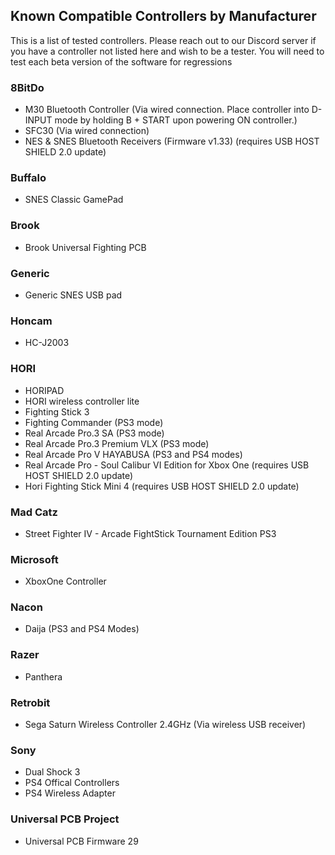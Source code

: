 ## Known Compatible Controllers by Manufacturer
This is a list of tested controllers. Please reach out to our Discord server if you have a controller not listed here and wish to be a tester.  You will need to test each beta version of the software for regressions

### 8BitDo
- M30 Bluetooth Controller (Via wired connection. Place controller into D-INPUT mode by holding B + START upon powering ON controller.)
- SFC30 (Via wired connection)
- NES & SNES Bluetooth Receivers (Firmware v1.33) (requires USB HOST SHIELD 2.0 update)

### Buffalo
- SNES Classic GamePad

### Brook
- Brook Universal Fighting PCB

### Generic
- Generic SNES USB pad

### Honcam
- HC-J2003

### HORI
- HORIPAD
- HORI wireless controller lite
- Fighting Stick 3
- Fighting Commander (PS3 mode)
- Real Arcade Pro.3 SA (PS3 mode)
- Real Arcade Pro.3 Premium VLX (PS3 mode)
- Real Arcade Pro V HAYABUSA (PS3 and PS4 modes)
- Real Arcade Pro - Soul Calibur VI Edition for Xbox One (requires USB HOST SHIELD 2.0 update)
- Hori Fighting Stick Mini 4 (requires USB HOST SHIELD 2.0 update)

### Mad Catz
- Street Fighter IV - Arcade FightStick Tournament Edition PS3

### Microsoft
- XboxOne Controller

### Nacon
- Daija (PS3 and PS4 Modes)

### Razer
- Panthera

### Retrobit
- Sega Saturn Wireless Controller 2.4GHz (Via wireless USB receiver)

### Sony
- Dual Shock 3
- PS4 Offical Controllers
- PS4 Wireless Adapter

### Universal PCB Project
- Universal PCB Firmware 29
